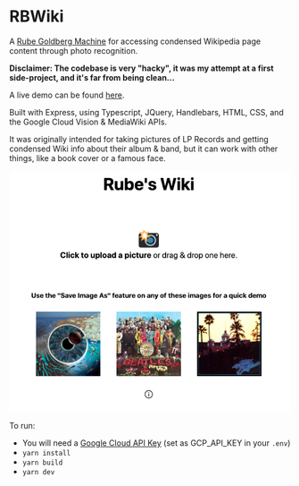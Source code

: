 # RBWiki

A <a href="https://en.wikipedia.org/wiki/Rube_Goldberg_machine">Rube Goldberg Machine</a> for accessing condensed Wikipedia page content through photo recognition. 

__Disclaimer: The codebase is very "hacky", it was my attempt at a first side-project, and it's far from being clean...__

A live demo can be found [here](https://rbwiki.herokuapp.com/).

Built with Express, using Typescript, JQuery, Handlebars, HTML, CSS, and the Google Cloud Vision & MediaWiki APIs.

It was originally intended for taking pictures of LP Records and getting condensed Wiki info about their album & band, but it can work with other things, like a book cover or a famous face. 

<p align="center">
  <img src="imgs/menu.png">
</p>

To run:
- You will need a [Google Cloud API Key](https://cloud.google.com/docs/authentication/api-keys) (set as GCP_API_KEY in your `.env`)
- `yarn install`
- `yarn build`
- `yarn dev`